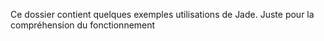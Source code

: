 Ce dossier contient quelques exemples utilisations de Jade.
Juste pour la compréhension du fonctionnement
